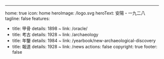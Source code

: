 ---
home: true
icon: home
heroImage: /logo.svg
heroText: 安陽・一九二八
tagline: false
features: 
  - title: 甲骨
    details: 1898 ~ 
    link: /oracle/
  - title: 考古
    details: 1928 ~ 
    link: /archaeology
  - title: 年鑒
    details: 1984 ~ 
    link: /yearbook/new-archaeological-discovery
  - title: 報道
    details: 1928 ~ 
    link: /news
actions: false
copyright: true
footer: false
